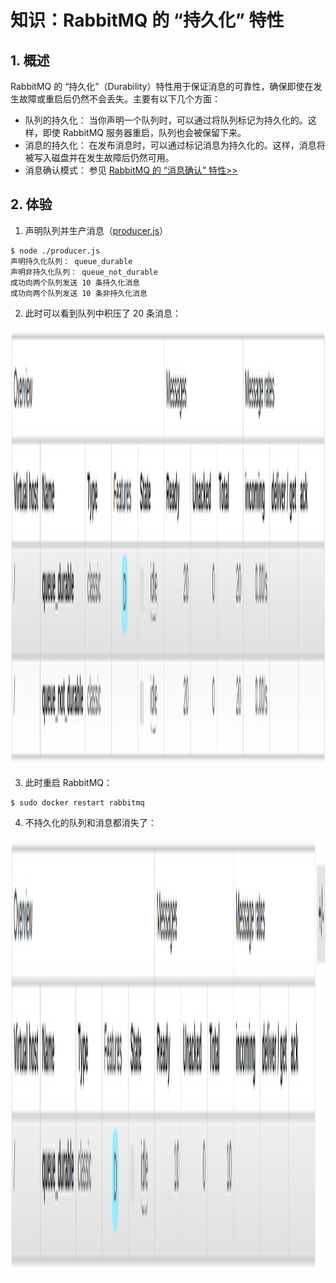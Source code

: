 # 知识：RabbitMQ 的 “持久化” 特性

## 1. 概述

RabbitMQ 的 “持久化”（Durability）特性用于保证消息的可靠性，确保即使在发生故障或重启后仍然不会丢失。主要有以下几个方面：

- 队列的持久化： 当你声明一个队列时，可以通过将队列标记为持久化的。这样，即使 RabbitMQ 服务器重启，队列也会被保留下来。
- 消息的持久化： 在发布消息时，可以通过标记消息为持久化的。这样，消息将被写入磁盘并在发生故障后仍然可用。
- 消息确认模式： 参见 [RabbitMQ 的 “消息确认” 特性>>](../msg-acknowledgment)

## 2. 体验

1. 声明队列并生产消息（[producer.js](producer.js)）

```shell
$ node ./producer.js
声明持久化队列： queue_durable
声明非持久化队列： queue_not_durable
成功向两个队列发送 10 条持久化消息
成功向两个队列发送 10 条非持久化消息
```

2. 此时可以看到队列中积压了 20 条消息：

<img alt="init.png" height="700" src="img/init.png"/>

3. 此时重启 RabbitMQ：

```shell
$ sudo docker restart rabbitmq
```

4. 不持久化的队列和消息都消失了：

<img alt="restart.png" height="700" src="img/restart.png"/>
